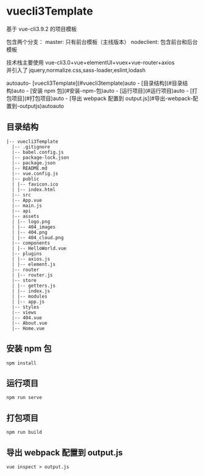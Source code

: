 # vuecli3Template

基于 vue-cli3.9.2 的项目模板<br/>

包含两个分支：
master: 只有前台模板（主线版本）
nodeclient: 包含前台和后台模板

技术栈主要使用 vue-cli3.0+vue+elementUI+vuex+vue-router+axios<br/>
并引入了 jquery,normalize.css,sass-loader,eslint,lodash

<!-- TOC -->autoauto- [vuecli3Template](#vuecli3template)auto  - [目录结构](#目录结构)auto  - [安装 npm 包](#安装-npm-包)auto  - [运行项目](#运行项目)auto  - [打包项目](#打包项目)auto  - [导出 webpack 配置到 output.js](#导出-webpack-配置到-outputjs)autoauto<!-- /TOC -->
## 目录结构

    |-- vuecli3Template
      |-- .gitignore
      |-- babel.config.js
      |-- package-lock.json
      |-- package.json
      |-- README.md
      |-- vue.config.js
      |-- public
      | |-- favicon.ico
      | |-- index.html
      |-- src
      |-- App.vue
      |-- main.js
      |-- api
      |-- assets
      | |-- logo.png
      | |-- 404_images
      | |-- 404.png
      | |-- 404_cloud.png
      |-- components
      | |-- HelloWorld.vue
      |-- plugins
      | |-- axios.js
      | |-- element.js
      |-- router
      | |-- router.js
      |-- store
      | |-- getters.js
      | |-- index.js
      | |-- modules
      | |-- app.js
      |-- styles
      |-- views
      |-- 404.vue
      |-- About.vue
      |-- Home.vue

## 安装 npm 包

```
npm install
```

## 运行项目

```
npm run serve
```

## 打包项目

```
npm run build
```

## 导出 webpack 配置到 output.js

```
vue inspect > output.js
```
